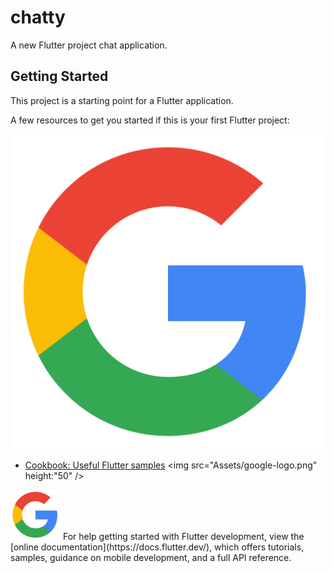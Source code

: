 # chatty

A new Flutter project chat application.

## Getting Started

This project is a starting point for a Flutter application.

A few resources to get you started if this is your first Flutter project:

![Google logo](Assets/google-logo.png)
- [Cookbook: Useful Flutter samples](https://docs.flutter.dev/cookbook)
<img src="Assets/google-logo.png" height:"50" />


<img width="80" height="80" src="Assets/google-logo.png" alt="Google Logo" />
For help getting started with Flutter development, view the
[online documentation](https://docs.flutter.dev/), which offers tutorials,
samples, guidance on mobile development, and a full API reference.
